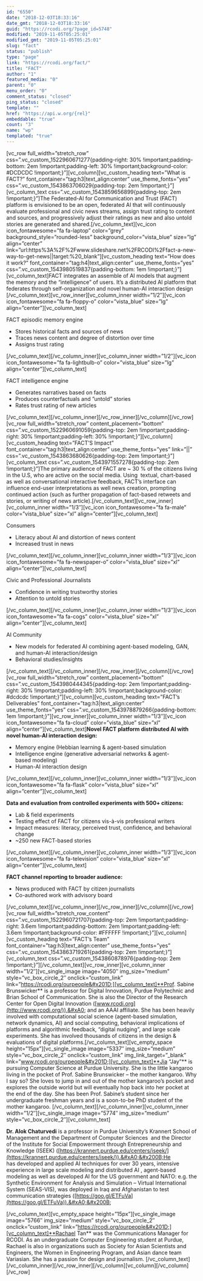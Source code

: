 ```yaml
---
id: "6550"
date: "2018-12-03T18:33:16"
date_gmt: "2018-12-03T18:33:16"
guid: "https://rcodi.org/?page_id=5748"
modified: "2019-11-05T05:25:01"
modified_gmt: "2019-11-05T05:25:01"
slug: "fact"
status: "publish"
type: "page"
link: "https://rcodi.org/fact/"
title: "FACT"
author: "1"
featured_media: "0"
parent: "0"
menu_order: "0"
comment_status: "closed"
ping_status: "closed"
template: ""
href: "https://api.w.org/{rel}"
embeddable: "true"
count: "3"
name: "wp"
templated: "true"
---
```

[vc_row full_width=&#x201D;stretch_row&#x201D; css=&#x201D;.vc_custom_1522960671277{padding-right: 30% !important;padding-bottom: 2em !important;padding-left: 30% !important;background-color: #DCDCDC !important;}&#x201D;][vc_column][vc_custom_heading text=&#x201D;What is FACT?&#x201D; font_container=&#x201D;tag:h3|text_align:center&#x201D; use_theme_fonts=&#x201D;yes&#x201D; css=&#x201D;.vc_custom_1543863706029{padding-top: 2em !important;}&#x201D;][vc_column_text css=&#x201D;.vc_custom_1543859656899{padding-top: 2em !important;}&#x201D;]The&#xA0;Federated-AI for Communication and Trust (FACT) platform is envisioned to be an open, federated AI that will continuously evaluate professional and civic news streams, assign trust rating to content and sources, and progressively adjust their ratings as new and also untold stories are generated and shared.[/vc_column_text][vc_icon icon_fontawesome=&#x201D;fa fa-laptop&#x201D; color=&#x201D;grey&#x201D; background_style=&#x201D;rounded-less&#x201D; background_color=&#x201D;vista_blue&#x201D; size=&#x201D;lg&#x201D; align=&#x201D;center&#x201D; link=&#x201D;url:https%3A%2F%2Fwww.slideshare.net%2FRCODI%2Ffact-a-new-way-to-get-news||target:%20_blank&#x201D;][vc_custom_heading text=&#x201D;How does it work?&#x201D; font_container=&#x201D;tag:h4|text_align:center&#x201D; use_theme_fonts=&#x201D;yes&#x201D; css=&#x201D;.vc_custom_1543980519837{padding-bottom: 1em !important;}&#x201D;][vc_column_text]FACT integrates an assemble of AI models that augment the memory and the&#xA0;&#x201C;intelligence&#x201D; of users. It&#x2019;s a&#xA0;distributed&#xA0;AI platform that federates through&#xA0;self-organization and novel human-AI interaction design&#x200B;[/vc_column_text][vc_row_inner][vc_column_inner width=&#x201D;1/2&#x2033;][vc_icon icon_fontawesome=&#x201D;fa fa-floppy-o&#x201D; color=&#x201D;vista_blue&#x201D; size=&#x201D;lg&#x201D; align=&#x201D;center&#x201D;][vc_column_text]

FACT episodic&#xA0;memory engine&#x200B;

- Stores historical&#xA0;facts&#xA0;and sources of news&#x200B;
- Traces news content&#xA0;and degree of&#xA0;distortion over time&#x200B;
- Assigns&#xA0;trust rating&#x200B;

[/vc_column_text][/vc_column_inner][vc_column_inner width=&#x201D;1/2&#x2033;][vc_icon icon_fontawesome=&#x201D;fa fa-lightbulb-o&#x201D; color=&#x201D;vista_blue&#x201D; size=&#x201D;lg&#x201D; align=&#x201D;center&#x201D;][vc_column_text]

FACT&#xA0;intelligence&#xA0;engine&#x200B;

- Generates&#xA0;narratives based on&#xA0;facts&#x200B;
- Produces&#xA0;counterfactuals and&#xA0;&#x201D;untold&#x201D; stories&#x200B;
- Rates trust rating of&#xA0;new articles&#x200B;

[/vc_column_text][/vc_column_inner][/vc_row_inner][/vc_column][/vc_row][vc_row full_width=&#x201D;stretch_row&#x201D; content_placement=&#x201D;bottom&#x201D; css=&#x201D;.vc_custom_1522960691059{padding-top: 2em !important;padding-right: 30% !important;padding-left: 30% !important;}&#x201D;][vc_column][vc_custom_heading text=&#x201D;FACT&#x2019;S Impact&#x201D; font_container=&#x201D;tag:h3|text_align:center&#x201D; use_theme_fonts=&#x201D;yes&#x201D; link=&#x201D;||&#x201D; css=&#x201D;.vc_custom_1543863680626{padding-top: 2em !important;}&#x201D;][vc_column_text css=&#x201D;.vc_custom_1543971557278{padding-top: 2em !important;}&#x201D;]The primary audience of FACT are ~ 30 % of the citizens living in the U.S, who&#xA0;are active on&#xA0;the social media.&#xA0;&#x200B;Using&#xA0; textual, chart-based as well as conversational interactive feedback, FACT&#x2019;s interface can influence end-user interpretations as well news creation, prompting continued action (such as further propagation of fact-based retweets and stories, or writing of news article).[/vc_column_text][vc_row_inner][vc_column_inner width=&#x201D;1/3&#x2033;][vc_icon icon_fontawesome=&#x201D;fa fa-male&#x201D; color=&#x201D;vista_blue&#x201D; size=&#x201D;xl&#x201D; align=&#x201D;center&#x201D;][vc_column_text]

&#x200B;Consumers

- Literacy about AI and&#xA0;distortion of news&#xA0;content&#x200B;
- Increased trust in news&#x200B;

[/vc_column_text][/vc_column_inner][vc_column_inner width=&#x201D;1/3&#x2033;][vc_icon icon_fontawesome=&#x201D;fa fa-newspaper-o&#x201D; color=&#x201D;vista_blue&#x201D; size=&#x201D;xl&#x201D; align=&#x201D;center&#x201D;][vc_column_text]

&#x200B;Civic and Professional Journalists

- Confidence in writing&#xA0;trustworthy stories&#x200B;
- Attention to untold&#xA0;stories&#x200B;

[/vc_column_text][/vc_column_inner][vc_column_inner width=&#x201D;1/3&#x2033;][vc_icon icon_fontawesome=&#x201D;fa fa-cogs&#x201D; color=&#x201D;vista_blue&#x201D; size=&#x201D;xl&#x201D; align=&#x201D;center&#x201D;][vc_column_text]

&#x200B;AI Community

- New models for federated AI&#xA0;combining agent-based&#xA0;modeling, GAN, and human-AI&#xA0;interaction/design&#x200B;
- Behavioral studies/insights&#x200B;

[/vc_column_text][/vc_column_inner][/vc_row_inner][/vc_column][/vc_row][vc_row full_width=&#x201D;stretch_row&#x201D; content_placement=&#x201D;bottom&#x201D; css=&#x201D;.vc_custom_1543980444345{padding-top: 2em !important;padding-right: 30% !important;padding-left: 30% !important;background-color: #dcdcdc !important;}&#x201D;][vc_column][vc_custom_heading text=&#x201D;FACT&#x2019;s Deliverables&#x201D; font_container=&#x201D;tag:h3|text_align:center&#x201D; use_theme_fonts=&#x201D;yes&#x201D; css=&#x201D;.vc_custom_1543978879266{padding-bottom: 1em !important;}&#x201D;][vc_row_inner][vc_column_inner width=&#x201D;1/3&#x2033;][vc_icon icon_fontawesome=&#x201D;fa fa-cloud&#x201D; color=&#x201D;vista_blue&#x201D; size=&#x201D;xl&#x201D; align=&#x201D;center&#x201D;][vc_column_text]**Novel FACT platform&#xA0;distributed AI with novel&#xA0;human-AI interaction design&#x200B;:**

- Memory engine (Hebbian&#xA0;learning & agent-based&#xA0;simulation&#x200B;
- Intelligence engine&#xA0;(generative adversarial&#xA0;networks & agent-based&#xA0;modeling)&#x200B;
- Human-AI interaction&#xA0;design&#xA0;&#x200B;

[/vc_column_text][/vc_column_inner][vc_column_inner width=&#x201D;1/3&#x2033;][vc_icon icon_fontawesome=&#x201D;fa fa-flask&#x201D; color=&#x201D;vista_blue&#x201D; size=&#x201D;xl&#x201D; align=&#x201D;center&#x201D;][vc_column_text]

**Data and evaluation from&#xA0;controlled&#xA0;experiments with&#xA0;500+ citizens&#x200B;:**

- &#x200B;Lab & field experiments&#x200B;
- Testing effect of FACT for&#xA0;citizens vis-&#xE0;-vis&#xA0;professional writers&#x200B;
- Impact measures: literacy,&#xA0;perceived trust, confidence,&#xA0;and behavioral change&#x200B;
- ~250 new&#xA0;FACT-based&#xA0;stories&#x200B;

[/vc_column_text][/vc_column_inner][vc_column_inner width=&#x201D;1/3&#x2033;][vc_icon icon_fontawesome=&#x201D;fa fa-television&#x201D; color=&#x201D;vista_blue&#x201D; size=&#x201D;xl&#x201D; align=&#x201D;center&#x201D;][vc_column_text]

**FACT channel&#xA0;reporting to broader&#xA0;audience&#x200B;:**

- News produced&#xA0;with FACT by&#xA0;citizen journalists&#x200B;
- Co-authored work&#xA0;with advisory&#xA0;board&#x200B;

[/vc_column_text][/vc_column_inner][/vc_row_inner][/vc_column][/vc_row][vc_row full_width=&#x201D;stretch_row_content&#x201D; css=&#x201D;.vc_custom_1522960721707{padding-top: 2em !important;padding-right: 3.6em !important;padding-bottom: 2em !important;padding-left: 3.6em !important;background-color: #FFFFFF !important;}&#x201D;][vc_column][vc_custom_heading text=&#x201D;FACT&#x2019;s Team&#x201D; font_container=&#x201D;tag:h3|text_align:center&#x201D; use_theme_fonts=&#x201D;yes&#x201D; css=&#x201D;.vc_custom_1543863719261{padding-top: 2em !important;}&#x201D;][vc_column_text css=&#x201D;.vc_custom_1543860878976{padding-top: 2em !important;}&#x201D;][/vc_column_text][vc_row_inner][vc_column_inner width=&#x201D;1/2&#x2033;][vc_single_image image=&#x201D;4050&#x2033; img_size=&#x201D;medium&#x201D; style=&#x201D;vc_box_circle_2&#x2033; onclick=&#x201D;custom_link&#x201D; link=&#x201D;https://rcodi.org/ourpeople&#x201D;][vc_column_text]**Prof. Sabine Brunswicker** is a professor for Digital Innovation, Purdue Polytechnic and Brian School of Communication. She is also the Director of the Research Center for Open Digital Innovation ([www.rcodi.org](http://www.rcodi.org/)),&#xA0; and an AAAI affiliate. She has been heavily involved with &#x200B;computational social science (agent-based simulation, network dynamics, AI) and social computing, behavioral implications of platforms and algorithmic feedback, &#x201C;digital nudging&#x201D;, and large scale experiments. She has involved thousands of citizens in the design & evaluations of digital platforms&#x200B;.[/vc_column_text][vc_empty_space height=&#x201D;15px&#x201D;][vc_single_image image=&#x201D;5337&#x2033; img_size=&#x201D;medium&#x201D; style=&#x201D;vc_box_circle_2&#x2033; onclick=&#x201D;custom_link&#x201D; img_link_target=&#x201D;_blank&#x201D; link=&#x201D;www.rcodi.org/ourpeople&#x201D;][vc_column_text]**Jia &#x201C;Jay&#x201D;**&#xA0;is pursuing Computer Science at Purdue University. She is the little kangaroo living in the pocket of Prof. Sabine Brunswicker &#x2013; the mother kangaroo. Why I say so? She loves to jump in and out of the mother kangaroo&#x2019;s pocket and explores the outside world but will eventually hop back into her pocket at the end of the day. She has been Prof. Sabine&#x2019;s student since her undergraduate freshman years and is a soon-to-be PhD student of the mother kangaroo.&#xA0;[/vc_column_text][/vc_column_inner][vc_column_inner width=&#x201D;1/2&#x2033;][vc_single_image image=&#x201D;5774&#x2033; img_size=&#x201D;medium&#x201D; style=&#x201D;vc_box_circle_2&#x2033;][vc_column_text]

**Dr. Alok Chaturvedi&#x200B;** is a professor in Purdue University&#x2019;s Krannert School of Management and the&#xA0;Department of Computer Sciences&#xA0; and the Director of the Institute for Social&#xA0;Empowerment through Entrepreneurship and Knowledge (ISEEK)&#xA0;([https://krannert.purdue.edu/centers/iseek/](https://krannert.purdue.edu/centers/iseek/)).&#xA0;&#x200B;He has&#xA0;developed and applied AI techniques for over 30 years, intensive experience in&#xA0;large scale modeling and distributed AI , agent-based modeling&#x200B; as well as developed AI for the US government and NATO: e.g. the Synthetic Environment for&#xA0;Analysis and Simulation &#x2013; Virtual International System (SEAS-VIS), was deployed in&#xA0;Iraq and Afghanistan to test communication strategies ([https://goo.gl/ETFuVa](https://goo.gl/ETFuVa)).&#xA0;&#x200B;

[/vc_column_text][vc_empty_space height=&#x201D;15px&#x201D;][vc_single_image image=&#x201D;5766&#x2033; img_size=&#x201D;medium&#x201D; style=&#x201D;vc_box_circle_2&#x2033; onclick=&#x201D;custom_link&#x201D; link=&#x201D;https://rcodi.org/ourpeople&#x201D;][vc_column_text]**Rachael Tan** was the Communications Manager for RCODI. As an undergraduate Computer Engineering student at Purdue, Rachael is also in organizations such as Society for Asian Scientists and Engineers, the Women in Engineering Program, and Asian dance team Variasian. She has a passion for design and journalism. [/vc_column_text][/vc_column_inner][/vc_row_inner][/vc_column][vc_column][/vc_column][/vc_row]
